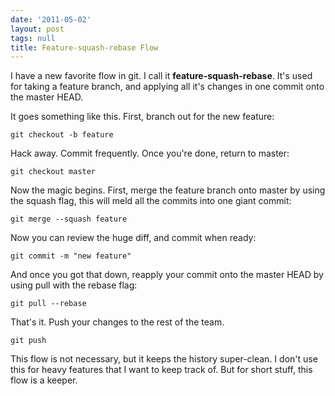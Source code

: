 ```yaml
---
date: '2011-05-02'
layout: post
tags: null
title: Feature-squash-rebase Flow
---
```


I have a new favorite flow in git. I call it **feature-squash-rebase**. It's
used for taking a feature branch, and applying all it's changes in one commit
onto the master HEAD.

It goes something like this. First, branch out for the new feature:

    git checkout -b feature

Hack away. Commit frequently. Once you're done, return to master:

    git checkout master

Now the magic begins. First, merge the feature branch onto master by using the
squash flag, this will meld all the commits into one giant commit:

    git merge --squash feature

Now you can review the huge diff, and commit when ready:

    git commit -m "new feature"

And once you got that down, reapply your commit onto the master HEAD by using
pull with the rebase flag:

    git pull --rebase

That's it. Push your changes to the rest of the team.

    git push

This flow is not necessary, but it keeps the history super-clean. I don't use
this for heavy features that I want to keep track of. But for short stuff,
this flow is a keeper.